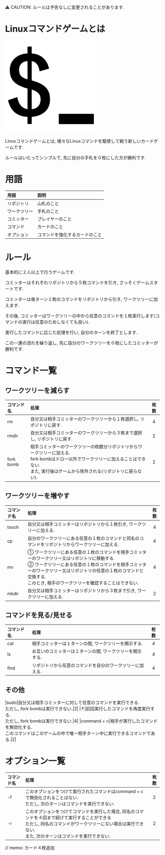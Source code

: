 :warning: CAUTION: ルールは予告なしに変更されることがあります.

# Linuxコマンドゲームとは
<img src="./logo.png" alt="Linuxコマンドゲーム" title="Linuxコマンドゲーム" width="300">

Linuxコマンドゲームとは, 様々なLinuxコマンドを駆使して戦う新しいカードゲームです.

ルールはいたってシンプルで, 先に自分の手札を０枚にした方が勝利です.

# 用語

|用語|説明|
|:--|:--|
|リポジトリ|山札のこと|
|ワークツリー|手札のこと|
|コミッター|プレイヤーのこと|
|コマンド|カードのこと|
|オプション|コマンドを強化するカードのこと|

# ルール
基本的に２人以上で行うゲームです.

コミッターはそれぞれリポジトリから５枚コマンドを引き, さっそくゲームスタートです.

コミッターは毎ターン１枚のコマンドをリポジトリから引き, ワークツリーに加えます.

その後, コミッターはワークツリーの中から任意のコマンドを１枚実行します(コマンドの実行は任意のためしなくても良い).

実行したコマンドに応じた処理を行い, 自分のターンを終了とします.

この一連の流れを繰り返し, 先に自分のワークツリーを０枚にしたコミッターが勝利です.

# コマンド一覧

## ワークツリーを減らす

|コマンド名|処理|枚数|
|:--|:--|:-:|
|rm|自分又は相手コミッターのワークツリーから１枚選択し, リポジトリに戻す.|4|
|rmdir|自分又は相手コミッターのワークツリーから３枚まで選択し, リポジトリに戻す.|2|
|fork bomb|相手コミッターのワークツリーの枚数分リポジトリからワークツリーに加える.<br>fork bombはドロー以外でワークツリーに加えることはできない.<br>また, 実行後はゲームから除外される(リポジトリに戻らない).|2|

## ワークツリーを増やす

|コマンド名|処理|枚数|
|:--|:--|:-:|
|touch|自分又は相手コミッターはリポジトリから１枚引き, ワークツリーに加える.|4|
|cp|自分のワークツリーにある任意の１枚のコマンドと同名のコマンドをリポジトリからワークツリーに加える.|4|
|mv|① ワークツリーにある任意の１枚のコマンドを相手コミッターのワークツリー又はリポジトリに移動する.<br>② ワークツリーにある任意の１枚のコマンドを相手コミッターのワークツリー又はリポジトリの任意の１枚のコマンドと交換する.<br>このとき, 相手のワークツリーを確認することはできない.|4|
|mkdir|自分又は相手コミッターはリポジトリから３枚まで引き, ワークツリーに加える.|2|

## コマンドを見る/見せる

|コマンド名|処理|枚数|
|:--|:--|:-:|
|cat|相手コミッターは１ターンの間, ワークツリーを開示する.|4|
|ls|お互いのコミッターは１ターンの間, ワークツリーを開示する.|4|
|find|リポジトリから任意のコマンドを自分のワークツリーに加える.|4|

## その他
|sudo|自分又は相手コミッターに対して任意のコマンドを実行できる.<br>ただし, fork bombは実行できない.|2|
|↑|前回実行したコマンドを再度実行する.<br>ただし, fork bombは実行できない.|4|
|command + c|相手が実行したコマンドを無効化する.<br>このコマンドはこのゲームの中で唯一相手ターン中に実行できるコマンドである.|2|

# オプション一覧

|コマンド名|処理|枚数|
|:--|:--|:-:|
|-f|このオプションをつけて実行されたコマンドはcommand + cで無効化されることはない.<br>ただし, 次のターンはコマンドを実行できない.|2|
|-r|このオプションをつけてコマンドを実行した場合, 同名のコマンドを４回まで続けて実行することができる<br>ただし, 同名のコマンドがワークツリーにない場合は実行できない.<br>また, 次のターンはコマンドを実行できない.|2|

// memo: カード４枚追加
